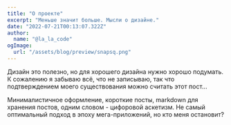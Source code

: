 ```yaml
---
title: "О проекте"
excerpt: "Меньше значит больше. Мысли о дизайне."
date: "2022-07-21T00:13:07.322Z"
author:
  name: "@la_la_code"
ogImage:
  url: "/assets/blog/preview/snapsq.png"
---
```


Дизайн это полезно, но для хорошего дизайна нужно хорошо подумать. К сожалению я забываю всё, что не записываю, так что подтверждением моего существования можно считать этот пост...

Минималистичное оформление, короткие посты, markdown для хранения постов, одним словом - цифоровой аскетизм. Не самый оптимальный подход в эпоху мега-приложений, но кто меня остановит?  